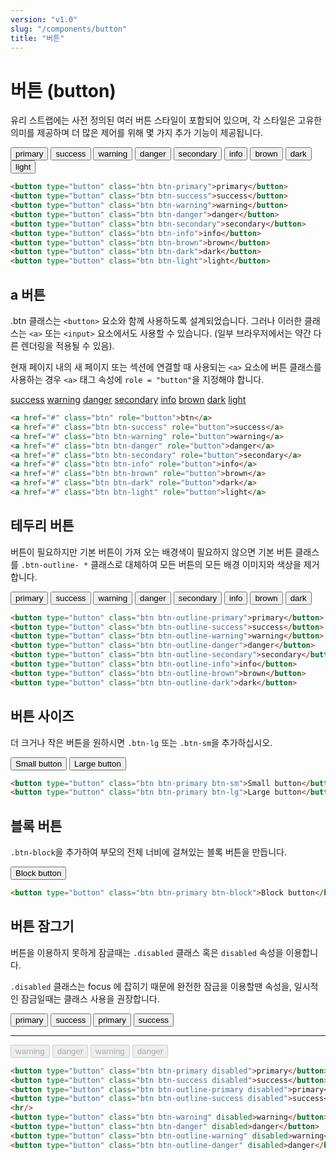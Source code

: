 ```yaml
---
version: "v1.0"
slug: "/components/button"
title: "버튼"
---
```


# 버튼 (button)
유리 스트랩에는 사전 정의된 여러 버튼 스타일이 포함되어 있으며, 각 스타일은 고유한 의미를 제공하며 더 많은 제어를 위해 몇 가지 추가 기능이 제공됩니다.
<div class="card">
<div class="card-body">
<button type="button" class="btn btn-primary">primary</button>
<button type="button" class="btn btn-success">success</button>
<button type="button" class="btn btn-warning">warning</button>
<button type="button" class="btn btn-danger">danger</button>
<button type="button" class="btn btn-secondary">secondary</button>
<button type="button" class="btn btn-info">info</button>
<button type="button" class="btn btn-brown">brown</button>
<button type="button" class="btn btn-dark">dark</button>
<button type="button" class="btn btn-light">light</button>
</div>

```html
<button type="button" class="btn btn-primary">primary</button>
<button type="button" class="btn btn-success">success</button>
<button type="button" class="btn btn-warning">warning</button>
<button type="button" class="btn btn-danger">danger</button>
<button type="button" class="btn btn-secondary">secondary</button>
<button type="button" class="btn btn-info">info</button>
<button type="button" class="btn btn-brown">brown</button>
<button type="button" class="btn btn-dark">dark</button>
<button type="button" class="btn btn-light">light</button>
```
</div>

## a 버튼
.btn 클래스는 ```<button>``` 요소와 함께 사용하도록 설계되었습니다. 그러나 이러한 클래스는 ```<a>``` 또는 ```<input>``` 요소에서도 사용할 수 있습니다. (일부 브라우저에서는 약간 다른 렌더링을 적용될 수 있음).

현재 페이지 내의 새 페이지 또는 섹션에 연결할 때 사용되는 ```<a>``` 요소에 버튼 클래스를 사용하는 경우 ```<a>``` 태그 속성에 ```role = "button"```을 지정해야 합니다.

<div class="card">
<div class="card-body">
<a href="#" onclick="return false;" class="btn btn-success" role="button">success</a>
<a href="#" onclick="return false;" class="btn btn-warning" role="button">warning</a>
<a href="#" onclick="return false;" class="btn btn-danger" role="button">danger</a>
<a href="#" onclick="return false;" class="btn btn-secondary" role="button">secondary</a>
<a href="#" onclick="return false;" class="btn btn-info" role="button">info</a>
<a href="#" onclick="return false;" class="btn btn-brown" role="button">brown</a>
<a href="#" onclick="return false;" class="btn btn-dark" role="button">dark</a>
<a href="#" onclick="return false;" class="btn btn-light" role="button">light</a>
</div>

```html
<a href="#" class="btn" role="button">btn</a>
<a href="#" class="btn btn-success" role="button">success</a>
<a href="#" class="btn btn-warning" role="button">warning</a>
<a href="#" class="btn btn-danger" role="button">danger</a>
<a href="#" class="btn btn-secondary" role="button">secondary</a>
<a href="#" class="btn btn-info" role="button">info</a>
<a href="#" class="btn btn-brown" role="button">brown</a>
<a href="#" class="btn btn-dark" role="button">dark</a>
<a href="#" class="btn btn-light" role="button">light</a>
```
</div>

## 테두리 버튼
버튼이 필요하지만 기본 버튼이 가져 오는 배경색이 필요하지 않으면 기본 버튼 클래스를 ```.btn-outline- *``` 클래스로 대체하여 모든 버튼의 모든 배경 이미지와 색상을 제거합니다.
<div class="card">
<div class="card-body">
<button type="button" class="btn btn-outline-primary">primary</button>
<button type="button" class="btn btn-outline-success">success</button>
<button type="button" class="btn btn-outline-warning">warning</button>
<button type="button" class="btn btn-outline-danger">danger</button>
<button type="button" class="btn btn-outline-secondary">secondary</button>
<button type="button" class="btn btn-outline-info">info</button>
<button type="button" class="btn btn-outline-brown">brown</button>
<button type="button" class="btn btn-outline-dark">dark</button>
</div>

```html
<button type="button" class="btn btn-outline-primary">primary</button>
<button type="button" class="btn btn-outline-success">success</button>
<button type="button" class="btn btn-outline-warning">warning</button>
<button type="button" class="btn btn-outline-danger">danger</button>
<button type="button" class="btn btn-outline-secondary">secondary</button>
<button type="button" class="btn btn-outline-info">info</button>
<button type="button" class="btn btn-outline-brown">brown</button>
<button type="button" class="btn btn-outline-dark">dark</button>
```
</div>

## 버튼 사이즈
더 크거나 작은 버튼을 원하시면 ```.btn-lg``` 또는 ```.btn-sm```을 추가하십시오.
<div class="card">
<div class="card-body">
<button type="button" class="btn btn-primary btn-sm">Small button</button>
<button type="button" class="btn btn-primary btn-lg">Large button</button>
</div>

```html
<button type="button" class="btn btn-primary btn-sm">Small button</button>
<button type="button" class="btn btn-primary btn-lg">Large button</button>
```
</div>

## 블록 버튼
```.btn-block```을 추가하여 부모의 전체 너비에 걸쳐있는 블록 버튼을 만듭니다.
<div class="card">
<div class="card-body">
<button type="button" class="btn btn-primary btn-block">Block button</button>
</div>

```html
<button type="button" class="btn btn-primary btn-block">Block button</button>
```
</div>

## 버튼 잠그기
버튼을 이용하지 못하게 잠글때는 `.disabled` 클래스 혹은 `disabled` 속성을 이용합니다.

`.disabled` 클래스는 focus 에 잡히기 때문에 완전한 잠금을 이용할땐 속성을, 일시적인 잠금일때는 클래스 사용을 권장합니다.

<div class="card">
<div class="card-body">
<button type="button" class="btn btn-primary disabled">primary</button>
<button type="button" class="btn btn-success disabled">success</button>
<button type="button" class="btn btn-outline-primary disabled">primary</button>
<button type="button" class="btn btn-outline-success disabled">success</button>
<hr/>
<button type="button" class="btn btn-warning" disabled>warning</button>
<button type="button" class="btn btn-danger" disabled>danger</button>
<button type="button" class="btn btn-outline-warning" disabled>warning</button>
<button type="button" class="btn btn-outline-danger" disabled>danger</button>
</div>

```html
<button type="button" class="btn btn-primary disabled">primary</button>
<button type="button" class="btn btn-success disabled">success</button>
<button type="button" class="btn btn-outline-primary disabled">primary</button>
<button type="button" class="btn btn-outline-success disabled">success</button>
<hr/>
<button type="button" class="btn btn-warning" disabled>warning</button>
<button type="button" class="btn btn-danger" disabled>danger</button>
<button type="button" class="btn btn-outline-warning" disabled>warning</button>
<button type="button" class="btn btn-outline-danger" disabled>danger</button>
```
</div>